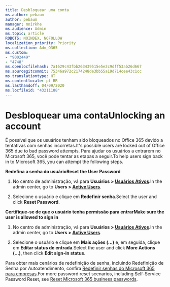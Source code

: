 ```yaml
---
title: Desbloquear uma conta
ms.author: pebaum
author: pebaum
manager: mnirkhe
ms.audience: Admin
ms.topic: article
ROBOTS: NOINDEX, NOFOLLOW
localization_priority: Priority
ms.collection: Adm_O365
ms.custom:
- "9002449"
- "4748"
ms.openlocfilehash: 7a1629c43fbb263439515e5e2c9dff53ab26d667
ms.sourcegitcommit: 75346a972c2174248de3bb55a19d714cee43c1cc
ms.translationtype: HT
ms.contentlocale: pt-BR
ms.lasthandoff: 04/09/2020
ms.locfileid: "43211188"
---
```

# <a name="unlocking-an-account"></a><span data-ttu-id="3e558-102">Desbloquear uma conta</span><span class="sxs-lookup"><span data-stu-id="3e558-102">Unlocking an account</span></span>

<span data-ttu-id="3e558-103">É possível que os usuários tenham sido bloqueados no Office 365 devido a tentativas com senhas incorretas.</span><span class="sxs-lookup"><span data-stu-id="3e558-103">It's possible users are locked out of Office 365 due to bad password attempts.</span></span> <span data-ttu-id="3e558-104">Para ajudar os usuários a entrarem no Microsoft 365, você pode tentar as etapas a seguir.</span><span class="sxs-lookup"><span data-stu-id="3e558-104">To help users sign back in to Microsoft 365, you can attempt the following steps.</span></span>

<span data-ttu-id="3e558-105">**Redefina a senha do usuário**</span><span class="sxs-lookup"><span data-stu-id="3e558-105">**Reset the User Password**</span></span>

1. <span data-ttu-id="3e558-106">No centro de administração, vá para **Usuários > [Usuários Ativos](https://admin.microsoft.com/Adminportal/Home?source=applauncher#/users)**.</span><span class="sxs-lookup"><span data-stu-id="3e558-106">In the admin center, go to **Users > [Active Users](https://admin.microsoft.com/Adminportal/Home?source=applauncher#/users)**.</span></span>

2. <span data-ttu-id="3e558-107">Selecione o usuário e clique em **Redefinir senha**.</span><span class="sxs-lookup"><span data-stu-id="3e558-107">Select the user and click **Reset Password**.</span></span>

<span data-ttu-id="3e558-108">**Certifique-se de que o usuário tenha permissão para entrar**</span><span class="sxs-lookup"><span data-stu-id="3e558-108">**Make sure the user is allowed to sign in**</span></span>

1. <span data-ttu-id="3e558-109">No centro de administração, vá para **Usuários > [Usuários Ativos](https://admin.microsoft.com/Adminportal/Home?source=applauncher#/users)**.</span><span class="sxs-lookup"><span data-stu-id="3e558-109">In the admin center, go to **Users > [Active Users](https://admin.microsoft.com/Adminportal/Home?source=applauncher#/users)**.</span></span>

2. <span data-ttu-id="3e558-110">Selecione o usuário e clique em **Mais ações (...)** e, em seguida, clique em **Editar status de entrada**.</span><span class="sxs-lookup"><span data-stu-id="3e558-110">Select the user and click **More Actions (...)**, then click **Edit sign-in status**.</span></span> 

<span data-ttu-id="3e558-111">Para obter mais cenários de redefinição de senha, incluindo Redefinição de Senha por Autoatendimento, confira [Redefinir senhas do Microsoft 365 para empresas](https://docs.microsoft.com/microsoft-365/admin/add-users/reset-passwords?view=o365-worldwide).</span><span class="sxs-lookup"><span data-stu-id="3e558-111">For more password reset scenarios, including Self-Service Password Reset, see [Reset Microsoft 365 business passwords](https://docs.microsoft.com/microsoft-365/admin/add-users/reset-passwords?view=o365-worldwide).</span></span>
